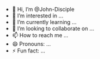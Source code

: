 - 👋 Hi, I’m @John-Disciple
- 👀 I’m interested in ...
- 🌱 I’m currently learning ...
- 💞️ I’m looking to collaborate on ...
- 📫 How to reach me ...
- 😄 Pronouns: ...
- ⚡ Fun fact: ...

<!---
John-Disciple/John-Disciple is a ✨ special ✨ repository because its `README.md` (this file) appears on your GitHub profile.
You can click the Preview link to take a look at your changes.
--->

